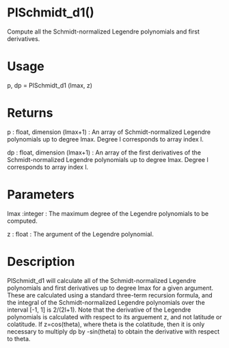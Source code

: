 # PlSchmidt_d1()

Compute all the Schmidt-normalized Legendre polynomials and first derivatives.

# Usage

p, dp = PlSchmidt_d1 (lmax, z)

# Returns

p : float, dimension (lmax+1)
:   An array of Schmidt-normalized Legendre polynomials up to degree lmax. Degree l corresponds to array index l.

dp : float, dimension (lmax+1)
:   An array of the first derivatives of the Schmidt-normalized Legendre polynomials up to degree lmax. Degree l corresponds to array index l.

# Parameters

lmax :integer
:   The maximum degree of the Legendre polynomials to be computed.

z : float
:   The argument of the Legendre polynomial.

# Description

PlSchmidt_d1 will calculate all of the Schmidt-normalized Legendre polynomials and first derivatives up to degree lmax for a given argument. These are calculated using a standard three-term recursion formula, and the integral of the Schmidt-normalized Legendre polynomials over the interval [-1, 1] is 2/(2l+1). Note that the derivative of the Legendre polynomials is calculated with respect to its arguement z, and not latitude or colatitude. If z=cos(theta), where theta is the colatitude, then it is only necessary to multiply dp by -sin(theta) to obtain the derivative with respect to theta.
